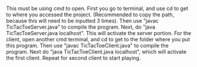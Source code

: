This must be using cmd to open. First you go to terminal, and use cd to get to where you accessed the project. (Recommended to copy the path, because this will need to be inputted 3 times). Then use "javac TicTacToeServer.java" to compile the program.
Next, do "java TicTacToeServer.java localhost". This will activate the server portion.
For the client, open another cmd terminal, and cd to get to the folder where you put this program. Then use "javac TicTacToeClient.java" to compile the program.
Next do "java TicTacToeClient.java localhost", which will activate the first client. Repeat for second client to start playing.
